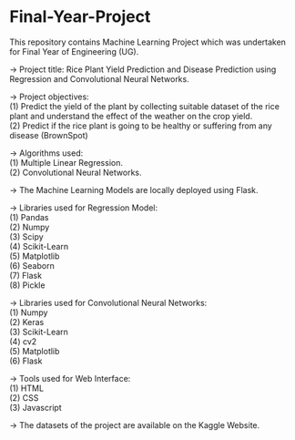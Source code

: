 # Final-Year-Project

This repository contains Machine Learning Project which was undertaken for Final Year of Engineering (UG). <br>

-> Project title: Rice Plant Yield Prediction and Disease Prediction using Regression and Convolutional Neural Networks. <br>

-> Project objectives: <br>
(1) Predict the yield of the plant by collecting suitable dataset of the rice plant and understand the effect of the weather on the crop yield.<br>
(2) Predict if the rice plant is going to be healthy or suffering from any disease (BrownSpot) <br>

-> Algorithms used: <br>
(1) Multiple Linear Regression. <br>
(2) Convolutional Neural Networks. <br>

-> The Machine Learning Models are locally deployed using Flask. <br>

-> Libraries used for Regression Model: <br>
(1) Pandas <br>
(2) Numpy <br>
(3) Scipy <br>
(4) Scikit-Learn <br>
(5) Matplotlib <br>
(6) Seaborn <br>
(7) Flask <br>
(8) Pickle <br>

-> Libraries used for Convolutional Neural Networks: <br>
(1) Numpy <br>
(2) Keras <br>
(3) Scikit-Learn <br>
(4) cv2 <br>
(5) Matplotlib <br>
(6) Flask <br>

-> Tools used for Web Interface: <br>
(1) HTML <br>
(2) CSS <br>
(3) Javascript <br>

-> The datasets of the project are available on the Kaggle Website.

